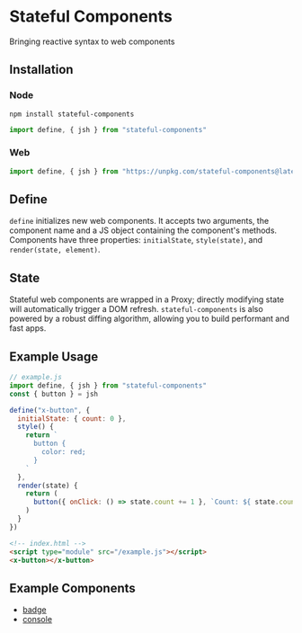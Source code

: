 # Stateful Components
Bringing reactive syntax to web components

## Installation

### Node
```
npm install stateful-components
```
```js
import define, { jsh } from "stateful-components"
```
### Web
```js
import define, { jsh } from "https://unpkg.com/stateful-components@latest"
```

## Define
`define` initializes new web components. It accepts two arguments, the component name and a JS object containing the component's methods. Components have three properties: `initialState`, `style(state)`, and `render(state, element)`. 

## State
Stateful web components are wrapped in a Proxy; directly modifying state will automatically trigger a DOM refresh. `stateful-components` is also powered by a robust diffing algorithm, allowing you to build performant and fast apps. 

## Example Usage
```javascript
// example.js
import define, { jsh } from "stateful-components"
const { button } = jsh

define("x-button", {
  initialState: { count: 0 },
  style() {
    return `
      button {
        color: red;
      }
    `
  },
  render(state) {
    return (
      button({ onClick: () => state.count += 1 }, `Count: ${ state.count }`)
    )
  }
})
```
```html
<!-- index.html -->
<script type="module" src="/example.js"></script>
<x-button></x-button>
```

## Example Components
- [badge](https://github.com/nathan-pham/badge-web-component)
- [console](https://github.com/nathan-pham/web-console)